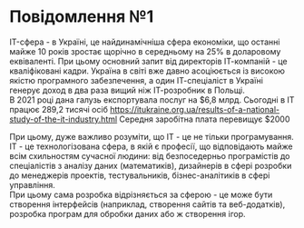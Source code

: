 # Повідомлення №1
IT-сфера - в Україні, це найдинамічніша сфера економіки, що останні майже 10 років зростає щорічно в середньому на 25% в доларовому еквіваленті. При цьому основний запит від директорів ІТ-компаній - це кваліфіковані кадри.  Україна в світі вже давно асоціюється із високою якістю програмного забезпечення, а один ІТ-спеціаліст в Україні генерує доход в два раза вищий ніж ІТ-розробник в Польщі.  
В 2021 році дана галузь експортувала послуг на $6,8 млрд.
Сьогодні в ІТ працює 289,2 тисячі осіб
https://itukraine.org.ua/results-of-a-national-study-of-the-it-industry.html
Середня заробітна плата перевищує $2000 

При цьому, дуже важливо розуміти, що ІТ - це не тільки програмування. ІТ - це технологізована сфера, в якій є професії, що відповідають майже всім схильностям сучасної людини: від безпоседерньо програмістів до спеціалістів з аналізу даних (математиків), дизайнерів в сфері розробки до менеджерів проектів, тестувальників, бізнес-аналітиків в сфері управління.  
При цьому сама розробка відрізняється за сферою - це може бути створення інтерфейсів (наприклад, створення сайтів та веб-додатків), розробка програм для обробки даних або ж створення ігор.  




